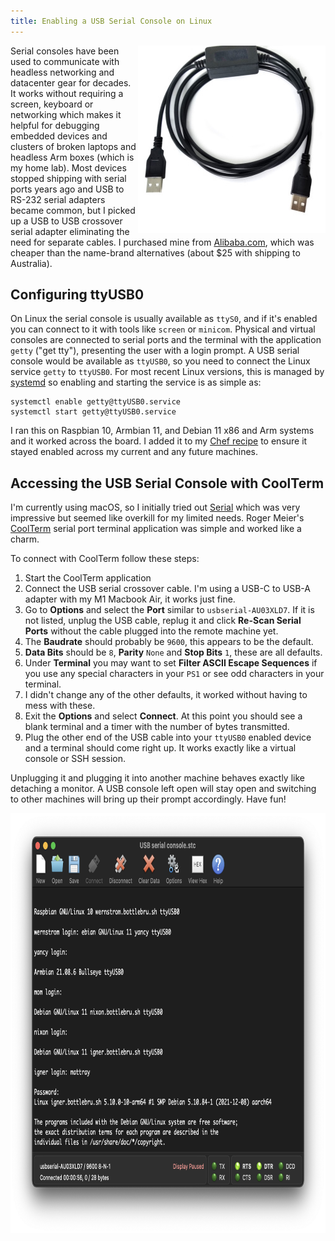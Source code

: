 ```yaml
---
title: Enabling a USB Serial Console on Linux
---
```


<a href="https://www.alibaba.com/product-detail/USB-to-USB-crossover-serial-adapter_60623058382.html"><img src="/assets/usb-crossover.jpg_300x300.jpg" alt="USB Serial Crossover Cable" width="300" height="300" align="right" /></a>

Serial consoles have been used to communicate with headless networking and datacenter gear for decades. It works without requiring a screen, keyboard or networking which makes it helpful for debugging embedded devices and clusters of broken laptops and headless Arm boxes (which is my home lab). Most devices stopped shipping with serial ports years ago and USB to RS-232 serial adapters became common, but I picked up a USB to USB crossover serial adapter eliminating the need for separate cables. I purchased mine from [Alibaba.com](https://www.alibaba.com/product-detail/USB-to-USB-crossover-serial-adapter_60623058382.html), which was cheaper than the name-brand alternatives (about $25 with shipping to Australia).

## Configuring ttyUSB0

On Linux the serial console is usually available as `ttyS0`, and if it's enabled you can connect to it with tools like `screen` or `minicom`. Physical and virtual consoles are connected to serial ports and the terminal with the application `getty` ("get tty"), presenting the user with a login prompt. A USB serial console would be available as `ttyUSB0`, so you need to connect the Linux service `getty` to `ttyUSB0`. For most recent Linux versions, this is managed by [systemd](https://systemd.io/) so enabling and starting the service is as simple as:

    systemctl enable getty@ttyUSB0.service
    systemctl start getty@ttyUSB0.service

I ran this on Raspbian 10, Armbian 11, and Debian 11 x86 and Arm systems and it worked across the board. I added it to my [Chef recipe](https://github.com/mattray/mattray-cookbook/blob/main/recipes/default.rb#L88) to ensure it stayed enabled across my current and any future machines.

## Accessing the USB Serial Console with CoolTerm

I'm currently using macOS, so I initially tried out [Serial](https://www.decisivetactics.com/products/serial/) which was very impressive but seemed like overkill for my limited needs. Roger Meier's [CoolTerm](https://freeware.the-meiers.org/) serial port terminal application was simple and worked like a charm.

To connect with CoolTerm follow these steps:

1. Start the CoolTerm application
1. Connect the USB serial crossover cable. I'm using a USB-C to USB-A adapter with my M1 Macbook Air, it works just fine.
1. Go to **Options** and select the **Port** similar to `usbserial-AU03XLD7`. If it is not listed, unplug the USB cable, replug it and click **Re-Scan Serial Ports** without the cable plugged into the remote machine yet.
1. The **Baudrate** should probably be `9600`, this appears to be the default.
1. **Data Bits** should be `8`, **Parity** `None` and **Stop Bits** `1`, these are all defaults.
1. Under **Terminal** you may want to set **Filter ASCII Escape Sequences** if you use any special characters in your `PS1` or see odd characters in your terminal.
1. I didn't change any of the other defaults, it worked without having to mess with these.
1. Exit the **Options** and select **Connect**. At this point you should see a blank terminal and a timer with the number of bytes transmitted.
1. Plug the other end of the USB cable into your `ttyUSB0` enabled device and a terminal should come right up. It works exactly like a virtual console or SSH session.

Unplugging it and plugging it into another machine behaves exactly like detaching a monitor. A USB console left open will stay open and switching to other machines will bring up their prompt accordingly. Have fun!

<img src="/assets/coolterm.png" alt="CoolTerm USB TTY Output" width="812" height="672" align="center"/>
